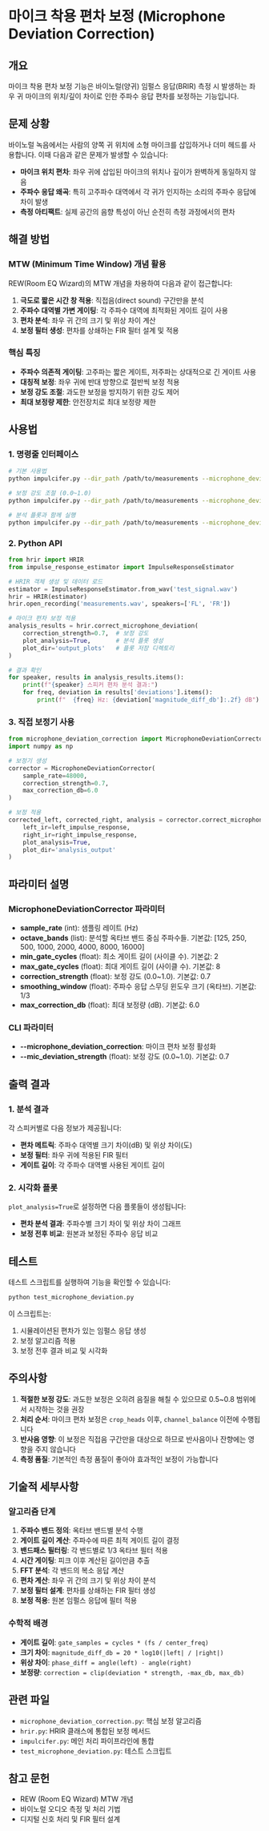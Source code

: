 # 마이크 착용 편차 보정 (Microphone Deviation Correction)

## 개요

마이크 착용 편차 보정 기능은 바이노럴(양귀) 임펄스 응답(BRIR) 측정 시 발생하는 좌우 귀 마이크의 위치/깊이 차이로 인한 주파수 응답 편차를 보정하는 기능입니다.

## 문제 상황

바이노럴 녹음에서는 사람의 양쪽 귀 위치에 소형 마이크를 삽입하거나 더미 헤드를 사용합니다. 이때 다음과 같은 문제가 발생할 수 있습니다:

- **마이크 위치 편차**: 좌우 귀에 삽입된 마이크의 위치나 깊이가 완벽하게 동일하지 않음
- **주파수 응답 왜곡**: 특히 고주파수 대역에서 각 귀가 인지하는 소리의 주파수 응답에 차이 발생
- **측정 아티팩트**: 실제 공간의 음향 특성이 아닌 순전히 측정 과정에서의 편차

## 해결 방법

### MTW (Minimum Time Window) 개념 활용

REW(Room EQ Wizard)의 MTW 개념을 차용하여 다음과 같이 접근합니다:

1. **극도로 짧은 시간 창 적용**: 직접음(direct sound) 구간만을 분석
2. **주파수 대역별 가변 게이팅**: 각 주파수 대역에 최적화된 게이트 길이 사용
3. **편차 분석**: 좌우 귀 간의 크기 및 위상 차이 계산
4. **보정 필터 생성**: 편차를 상쇄하는 FIR 필터 설계 및 적용

### 핵심 특징

- **주파수 의존적 게이팅**: 고주파는 짧은 게이트, 저주파는 상대적으로 긴 게이트 사용
- **대칭적 보정**: 좌우 귀에 반대 방향으로 절반씩 보정 적용
- **보정 강도 조절**: 과도한 보정을 방지하기 위한 강도 제어
- **최대 보정량 제한**: 안전장치로 최대 보정량 제한

## 사용법

### 1. 명령줄 인터페이스

```bash
# 기본 사용법
python impulcifer.py --dir_path /path/to/measurements --microphone_deviation_correction

# 보정 강도 조절 (0.0~1.0)
python impulcifer.py --dir_path /path/to/measurements --microphone_deviation_correction --mic_deviation_strength 0.5

# 분석 플롯과 함께 실행
python impulcifer.py --dir_path /path/to/measurements --microphone_deviation_correction --plot
```

### 2. Python API

```python
from hrir import HRIR
from impulse_response_estimator import ImpulseResponseEstimator

# HRIR 객체 생성 및 데이터 로드
estimator = ImpulseResponseEstimator.from_wav('test_signal.wav')
hrir = HRIR(estimator)
hrir.open_recording('measurements.wav', speakers=['FL', 'FR'])

# 마이크 편차 보정 적용
analysis_results = hrir.correct_microphone_deviation(
    correction_strength=0.7,  # 보정 강도
    plot_analysis=True,       # 분석 플롯 생성
    plot_dir='output_plots'   # 플롯 저장 디렉토리
)

# 결과 확인
for speaker, results in analysis_results.items():
    print(f"{speaker} 스피커 편차 분석 결과:")
    for freq, deviation in results['deviations'].items():
        print(f"  {freq} Hz: {deviation['magnitude_diff_db']:.2f} dB")
```

### 3. 직접 보정기 사용

```python
from microphone_deviation_correction import MicrophoneDeviationCorrector
import numpy as np

# 보정기 생성
corrector = MicrophoneDeviationCorrector(
    sample_rate=48000,
    correction_strength=0.7,
    max_correction_db=6.0
)

# 보정 적용
corrected_left, corrected_right, analysis = corrector.correct_microphone_deviation(
    left_ir=left_impulse_response,
    right_ir=right_impulse_response,
    plot_analysis=True,
    plot_dir='analysis_output'
)
```

## 파라미터 설명

### MicrophoneDeviationCorrector 파라미터

- **sample_rate** (int): 샘플링 레이트 (Hz)
- **octave_bands** (list): 분석할 옥타브 밴드 중심 주파수들. 기본값: [125, 250, 500, 1000, 2000, 4000, 8000, 16000]
- **min_gate_cycles** (float): 최소 게이트 길이 (사이클 수). 기본값: 2
- **max_gate_cycles** (float): 최대 게이트 길이 (사이클 수). 기본값: 8
- **correction_strength** (float): 보정 강도 (0.0~1.0). 기본값: 0.7
- **smoothing_window** (float): 주파수 응답 스무딩 윈도우 크기 (옥타브). 기본값: 1/3
- **max_correction_db** (float): 최대 보정량 (dB). 기본값: 6.0

### CLI 파라미터

- **--microphone_deviation_correction**: 마이크 편차 보정 활성화
- **--mic_deviation_strength** (float): 보정 강도 (0.0~1.0). 기본값: 0.7

## 출력 결과

### 1. 분석 결과

각 스피커별로 다음 정보가 제공됩니다:

- **편차 메트릭**: 주파수 대역별 크기 차이(dB) 및 위상 차이(도)
- **보정 필터**: 좌우 귀에 적용된 FIR 필터
- **게이트 길이**: 각 주파수 대역별 사용된 게이트 길이

### 2. 시각화 플롯

`plot_analysis=True`로 설정하면 다음 플롯들이 생성됩니다:

- **편차 분석 결과**: 주파수별 크기 차이 및 위상 차이 그래프
- **보정 전후 비교**: 원본과 보정된 주파수 응답 비교

## 테스트

테스트 스크립트를 실행하여 기능을 확인할 수 있습니다:

```bash
python test_microphone_deviation.py
```

이 스크립트는:
1. 시뮬레이션된 편차가 있는 임펄스 응답 생성
2. 보정 알고리즘 적용
3. 보정 전후 결과 비교 및 시각화

## 주의사항

1. **적절한 보정 강도**: 과도한 보정은 오히려 음질을 해칠 수 있으므로 0.5~0.8 범위에서 시작하는 것을 권장
2. **처리 순서**: 마이크 편차 보정은 `crop_heads` 이후, `channel_balance` 이전에 수행됩니다
3. **반사음 영향**: 이 보정은 직접음 구간만을 대상으로 하므로 반사음이나 잔향에는 영향을 주지 않습니다
4. **측정 품질**: 기본적인 측정 품질이 좋아야 효과적인 보정이 가능합니다

## 기술적 세부사항

### 알고리즘 단계

1. **주파수 밴드 정의**: 옥타브 밴드별 분석 수행
2. **게이트 길이 계산**: 주파수에 따른 최적 게이트 길이 결정
3. **밴드패스 필터링**: 각 밴드별로 1/3 옥타브 필터 적용
4. **시간 게이팅**: 피크 이후 계산된 길이만큼 추출
5. **FFT 분석**: 각 밴드의 복소 응답 계산
6. **편차 계산**: 좌우 귀 간의 크기 및 위상 차이 분석
7. **보정 필터 설계**: 편차를 상쇄하는 FIR 필터 생성
8. **보정 적용**: 원본 임펄스 응답에 필터 적용

### 수학적 배경

- **게이트 길이**: `gate_samples = cycles * (fs / center_freq)`
- **크기 차이**: `magnitude_diff_db = 20 * log10(|left| / |right|)`
- **위상 차이**: `phase_diff = angle(left) - angle(right)`
- **보정량**: `correction = clip(deviation * strength, -max_db, max_db)`

## 관련 파일

- `microphone_deviation_correction.py`: 핵심 보정 알고리즘
- `hrir.py`: HRIR 클래스에 통합된 보정 메서드
- `impulcifer.py`: 메인 처리 파이프라인에 통합
- `test_microphone_deviation.py`: 테스트 스크립트

## 참고 문헌

- REW (Room EQ Wizard) MTW 개념
- 바이노럴 오디오 측정 및 처리 기법
- 디지털 신호 처리 및 FIR 필터 설계 